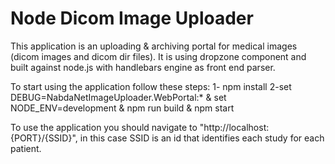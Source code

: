 <h1>Node Dicom Image Uploader</h1>

This application is an uploading & archiving portal for medical images (dicom images and dicom dir files). It is using dropzone component and built against node.js with handlebars engine as front end parser.

To start using the application follow these steps:
1- npm install
2-set DEBUG=NabdaNetImageUploader.WebPortal:* & set NODE_ENV=development & npm run build & npm start

To use the application you should navigate to "http://localhost:{PORT}/{SSID}", in this case SSID is an id that identifies each study for each patient.